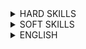 <details> <summary>HARD SKILLS</summary><blockquote>

<details><summary>Base IT knowledge</summary><blockquote>
  
<details><summary>Computer science</summary><blockquote>

**_Expected for selected level:_**

<details><summary>Basic data structures</summary><blockquote>

---
Success criteria:
+ Primitive data types
+ Array
+ Linked List
+ Stack
+ Map/Dictionary
+ Queue
+ Deque
---
Materials:
+ [Array Data Structure](http://en.wikipedia.org/wiki/Array_data_structure)
+ [Implementations](https://docs.oracle.com/javase/tutorial/collections/implementations/index.html)
+ [Queue](http://en.wikipedia.org/wiki/Queue_(abstract_data_type))
+ [Stack](http://en.wikipedia.org/wiki/Stack_(abstract_data_type))
---
</blockquote></details>

<details><summary>Recursion</summary><blockquote>

---
Success criteria:
+ Recursion vs Iteration
+ Head vs Tail recursion
---
Materials:
+ [Recursion](http://en.wikipedia.org/wiki/Recursion_(computer_science))
+ [Recursive Programming](https://www.cs.cmu.edu/~adamchik/15-121/lectures/Recursions/recursions.html)
+ [Replace Recursion with Iteration](https://www.refactoring.com/catalog/replaceRecursionWithIteration.html)
---
</blockquote></details>

<details><summary>Advanced data structures</summary><blockquote>

---
Success criteria:
+ Heap
+ Trees
+ Self-balanced trees (red-black, B-tree)
+ Graph definition
+ Graph types
+ Common graph problems
+ Concurrency data structures
---
Materials:
+ [Algorithms, Part II](https://www.coursera.org/learn/algorithms-part2)
+ [Collections cheat-sheet](http://zeroturnaround.com/wp-content/uploads/2016/04/Java-Collections-cheat-sheet.png)
+ [Implementations](https://docs.oracle.com/javase/tutorial/collections/implementations/index.html)
---
</blockquote></details>

<details><summary>Basic algorithms</summary><blockquote>

---
Success criteria:
+ Big-O notation
+ Divide-and-conquer algorithms
+ Randomized algorithms
+ Quick sort
+ Merge sort
+ Greedy algorithms
+ Lists manipulations
+ Binary search
---
Materials:
+ [Algorithms, Part I](https://www.coursera.org/learn/algorithms-part1)
+ [Algorithms: Design and Analysis, Part 1](https://www.coursera.org/course/algo)
+ [Thomas H Cormen: Introduction to Algorithms](https://www.amazon.com/Introduction-Algorithms-3rd-MIT-Press/dp/0262033844)
---
</blockquote></details>

<details><summary>Basic data structures internals</summary><blockquote>

---
Success criteria:
+ Basic data structures implementation details (for particular technology stack). Ex: ArrayList, LinkedList, HashMap
---
Materials:
+ [Hash Table](http://en.wikipedia.org/wiki/Hash_table)
+ [Implementations](https://docs.oracle.com/javase/tutorial/collections/implementations/index.html)
---
</blockquote></details>

**_Optional for selected level:_**

<details><summary>Advanced algorithms</summary><blockquote>

---
Success criteria:
+ Sequence alignment
+ Binary search tree
+ Tree traversal
+ Minimum spanning tree
+ Clustering
+ Depths first search
+ Breadth first search
+ Dijkstra shortest path
+ Dynamic programming
+ Knapsack problem
+ Travelling Salesman Problem
---
Materials:
+ [Algorithms (4th Edition) 4th Edition](Algorithms (4th Edition) 4th Edition by Robert Sedgewick (Author), Kevin Wayne (Author))
+ [Algorithms: Design and Analysis, Part 1](https://www.coursera.org/course/algo)
+ [Algorithms: Design and Analysis, Part 2](https://www.coursera.org/course/algo2)
+ [Basic Sorting algorithms](http://en.wikipedia.org/wiki/Sorting_algorithm)
+ [Red black tree](http://en.wikipedia.org/wiki/Red%E2%80%93black_tree)
+ [Trees](http://en.wikipedia.org/wiki/Tree_(data_structure))
+ [Understanding algorithm complexity](http://en.wikipedia.org/wiki/Analysis_of_algorithms)
---
</blockquote></details>

<details><summary>Cryptography</summary><blockquote>

---
Success criteria:
+ Symmetric cryptography
+ Asymmetric cryptography
+ Hashing
---
Materials:
+ [Cryptography](https://en.wikipedia.org/wiki/Cryptography)
+ [Hash function](http://en.wikipedia.org/wiki/Hash_function)
---
</blockquote></details>

<details><summary>Machine Learning</summary><blockquote>

---
Success criteria:
+ Supervised vs Non-supervised learning
+ Linear Regression
+ Logistic Regression
+ Neural Networks
---
Materials:
+ [Machine Learning](https://www.coursera.org/learn/machine-learning)
---
</blockquote></details>

<details><summary>P-Complete problems</summary><blockquote>

---
Success criteria:
+ Definition
+ P vs NP
+ Approaches for NP-Complete problems
---
Materials:
+ [Algorithms: Design and Analysis, Part 2](https://www.coursera.org/course/algo2)
---
</blockquote></details>

<details><summary>Optimization approaches</summary><blockquote>

---
Success criteria:
+ Genetic algorithm
+ Simulated annealing
+ Monte Carlo method
+ Gradient descent
+ Linear optimization (Simplex algorithm, Ellipsoid method)
---
Materials:
+ [Ellipsoid method](https://en.wikipedia.org/wiki/Ellipsoid_method)
+ [Genetic algorithm](https://en.wikipedia.org/wiki/Genetic_algorithm)
+ [Gradient descent](https://en.wikipedia.org/wiki/Gradient_descent)
+ [Monte Carlo method](https://en.wikipedia.org/wiki/Monte_Carlo_method)
+ [Simplex algorithm](https://en.wikipedia.org/wiki/Simplex_algorithm)
+ [Simulated annealing](https://en.wikipedia.org/wiki/Simulated_annealing)
---
</blockquote></details>

</blockquote></details>

</blockquote></details>

<details><summary>Architecture knowledge</summary><blockquote>

**_Expected for selected level:_**

<details><summary>Layered architecture</summary><blockquote>

---
Success criteria:
+ Different layers has to be named (presentation layer -> business layer -> persistence layer -> database) - Purpose of layer isolation (concept of Separation of Concern, layers are replaceable) - One way communication, concept of open and closed layers (open can be leaped over) - Elements of the various layers (presentation layer: jsf page, managed bean, business layer: business objects, persistence layer: persistence mgr -> mybatis, database: various SQL solutions, NoSQL)
---
Materials:
+ [Layered Application Guidelines](https://msdn.microsoft.com/en-us/library/ee658109.aspx)
+ [Layered Architecture : Pattern Description, Key Concepts](https://www.safaribooksonline.com/library/view/software-architecture-patterns/9781491971437/ch01.html)
---
</blockquote></details>

<details><summary>UML Basics for Developers - Novice</summary><blockquote>

---
Success criteria:
+ Understanding purpose and importance of UML
+ Ability to read any type of UML diagrams
---
Materials:
+ [UML Essentials for Java](http://www.amazon.com/UML-Java%C2%BF-Programmers-Robert-Martin/dp/0131428489)
---
</blockquote></details>

<details><summary>Architectural patterns</summary><blockquote>

---
Success criteria:
+ Understanding the basics: - Why does a clear, properly defined architecture is important? (seeing the big picture before starting the development, avoiding the big ball of mud…) - How does architecture patterns help? (help define basic characteristics/behavior of an app.) - List the various patterns (monolithic, Microservices, SOA, client-server, layered, space based, microkernel, pipe and filter...) - Understanding the differences between the pattern, when to use them (scalability, performance, ease of deployment, testability, other quality attributes)
---
Materials:
+ [CQRS](http://martinfowler.com/bliki/CQRS.html)
+ [Event-driven architecture](https://en.wikipedia.org/wiki/Event-driven_architecture)
+ [Event sourcing](http://martinfowler.com/eaaDev/EventSourcing.html)
+ [Event sourcing, event-driven architectures and CQRS](https://www.youtube.com/watch?v=aWUZLejW-2I)
+ [Software Architecture Fundamentals Understanding the Basics by O'Reilly](http://shop.oreilly.com/product/110000195.do)
+ [Software Architecture Patterns](http://www.oreilly.com/programming/free/software-architecture-patterns.csp)
---
</blockquote></details>

<details><summary>Domain-driven design</summary><blockquote>

---
Success criteria:
+ - Importance of a domain expert, the ubiquitous language - Bounded context - Entity vs. Value Object, Associations, Aggregates - Typical patterns in DDD (Repository Façade, Adapter) - Anti corruption layer - Domain events
---
Materials:
+ [DDD Community](http://dddcommunity.org/)
+ [Domain-Driven Design: Tackling Complexity in the Heart of Software](https://www.amazon.com/gp/product/0321125215/)
+ [Domain-Driven Design Quickly](http://www.infoq.com/minibooks/domain-driven-design-quickly)
+ [Pluralsight](http://www.pluralsight.com/courses/domain-driven-design-fundamentals)
---
</blockquote></details>

<details><summary>Integration Patterns - Intermediate</summary><blockquote>

---
Success criteria:
+ Theoretical knowledge of most integration patterns
+ Understanding of systems integration concepts
---
Materials:
+ [Compact list of the patterns](http://camel.apache.org/enterprise-integration-patterns.html)
+ [Introduction to integration patterns](http://www.amazon.com/Enterprise-Integration-Patterns-Designing-Deploying/dp/0321200683)
+ [Introduction to Integration With Apache Camel](https://www.pluralsight.com/courses/apache-camel-intro-integration)
---
</blockquote></details>

<details><summary>SOA + Microservices</summary><blockquote>

---
Success criteria:
+ Understanding the concepts of both SOA and MS (service components, distributed architecture) and bringing differences in compare SOA and MS (i.e. SOA is complex, expensive, difficult to understand and implement)
+ Describing implementation topologies (API REST-based, Application REST-based topology, Centralized messaging topology)
+ Name advantages of Microservices architecture versus SOA and vice versa
---
Materials:
+ [Event-Driven Microservices](http://shop.oreilly.com/product/0636920047551.do)
+ [Microservice architecture patterns and best practices](http://microservices.io/)
+ [Microsoft application architecture guide. Chapter 9: Service Layer Guidelines](https://docs.microsoft.com/en-us/previous-versions/msp-n-p/ee658090(v%3dpandp.10))
+ [Service layer](http://www.microsoft.com/en-us/download/details.aspx?id=16236)
---
</blockquote></details>

<details><summary>Typical architecture bugs/antipatterns</summary><blockquote>

---
Success criteria:
+ Architecture by implication: we go Agile, we don't need architecture Design by committee: too many person involved, but no unifying plan or vision -> one knowledgeable, accountable architect needed Analysis paralysis: too many details hide the core principles Vendor lock-in: dependency on one, big vendor Reinvent the wheel: missing communication between projects Big upfront design: designing the entire architecture at the beginning of the project when you know least about the system Armchair architecture: non-coding architects, who are not fully involved in the full lifecycle of the project
---
Materials:
+ [Useful reading](https://sourcemaking.com/antipatterns/software-architecture-antipatterns)
---
</blockquote></details>

<details><summary>UML Basics for Developers - Intermediate</summary><blockquote>

---
Success criteria:
+ Ability to draw any type of UML diagrams
+ Contribution to architecture documentation
---
Materials:
+ [UML Concepts](Michael R. Blaha, James R Rumbaugh. Object-Oriented Modeling and Design with UML)
+ [UML Distilled](http://www.amazon.com/UML-Distilled-Standard-Modeling-Language-ebook/dp/B000OZ0N8A/ref=mt_kindle?_encoding=UTF8&me=)
---
</blockquote></details>

<details><summary>Integration Patterns - Advanced</summary><blockquote>

---
Success criteria:
+ Practical usage of several integration patterns
---
Materials:
+ [Integration patterns](http://www.enterpriseintegrationpatterns.com/)
---
</blockquote></details>

<details><summary>Message-oriented architecture</summary><blockquote>

---
Success criteria:
+ Describe some patterns: CQRS, Event-sourcing
+ Comparison between Message-oriented architecture and Event-driven Architecture
+ Drawbacks of Message-oriented architecture (transactions support, maintenance and governance of component contracts)
+ PROS and CONS of the various development process stages comparing to other patterns (i.e. development VS deployment, testability VS scalability)
---
Materials:
+ [Enterprise integration patterns - designing, building, and deploying messaging solutions](http://www.amazon.com/Enterprise-Integration-Patterns-Designing-Deploying/dp/0321200683/)
---
</blockquote></details>

</blockquote></details>  

<details><summary>Development</summary><blockquote>

<details><summary>Java Development</summary><blockquote>

<details><summary>Java Software Design</summary><blockquote>

Expected for selected level:
<details><summary>GOF Patterns - Novice</summary><blockquote>
This is a dropdown with text!
</blockquote></details>

<details><summary>Aspect-oriented programming</summary><blockquote>
This is a dropdown with text!
</blockquote></details>

<details><summary>GOF Patterns - Intermediate</summary><blockquote>
This is a dropdown with text!
</blockquote></details>

<details><summary>OOP design principles</summary><blockquote>
This is a dropdown with text!
</blockquote></details>

<details><summary>Functional programming</summary><blockquote>
This is a dropdown with text!
</blockquote></details>

Optional for selected level:
<details><summary>Reactive design/programming</summary><blockquote>
This is a dropdown with text!
</blockquote></details>

</blockquote></details>

<details><summary>Java SE Development</summary><blockquote>
  
<details><summary>Core Java Development</summary><blockquote>

**_Expected for selected level:_**

<details><summary>Java and XML - Novice</summary><blockquote>
  
---  
Success criteria:
+ Understand the concept of marshalling / unmarshalling
+ Understand XML parsing concepts
---
Materials:
Java & XML
+ https://www.ntu.edu.sg/home/ehchua/programming/java/J6d_xml.html
+ https://docs.oracle.com/javase/tutorial/jaxb/TOC.html
+ http://www.oracle.com/technetwork/articles/javase/index-140168.html
+ https://www.javatpoint.com/jaxb-unmarshalling-example
+ https://examples.javacodegeeks.com/core-java/xml/bind/jaxb-unmarshal-example/
---
</blockquote></details>

<details><summary>Java Collections overview</summary><blockquote>

---
Success criteria:
+ Know all basic interfaces (List, Set, Map) and understand their differences
+ Know implementations of these interfaces from JDK and their behavior
---
Materials:
+ [Collections.compare:JDK, Eclipse, Guava, Apache](https://youtu.be/QwZF8xQHlxE?t=2504)
+ [Collections Framework Overview](https://docs.oracle.com/javase/8/docs/technotes/guides/collections/overview.html)
+ [Java Collections Framework](http://www.tutorialspoint.com/java/java_collections.htm)
+ [Java Collections Framework summary table](http://www.codejava.net/java-core/collections/java-collections-framework-summary-table)
+ [Java collections overview](http://tutorials.jenkov.com/java-collections/overview.html)
+ [Java collections overview](https://en.wikiversity.org/wiki/Java_Collections_Overview)
---
</blockquote></details>

<details><summary>Java IO</summary><blockquote>

---
Success criteria:
+ Know Java serialization approaches
+ Reader/Writer vs Stream
---
Materials:
+ [Introduction to Java Serialization](https://www.baeldung.com/java-serialization)
+ [java.io Quick Reference](http://www.cs101.org/ipij/io-reference.html)
---
</blockquote></details>

<details><summary>Java Language Fundamentals</summary><blockquote>

---
Success criteria:
+ Understand OOP concepts
+ Know language syntax and constructions
+ Understand visibility modifiers, exception handling
+ Be aware of java.lang.*classes
---
Materials:
+ [Java - Basic Syntax](http://www.tutorialspoint.com/java/java_basic_syntax.htm)
+ [Java Language Specification > Chapter 18. Syntax](https://docs.oracle.com/javase/specs/jls/se7/html/jls-18.html)
+ [Java Language Specification > Chapter 19. Syntax](https://docs.oracle.com/javase/specs/jls/se8/html/jls-19.html)
+ [Java Programming Cheatsheet](http://introcs.cs.princeton.edu/java/11cheatsheet/)
+ [Some Java Syntax for Applications](http://www.willamette.edu/~gorr/classes/cs231/lectures/chp2.htm)
---
</blockquote></details>

<details><summary>Java Management Extensions (JMX) - Novice</summary><blockquote>

---
Success criteria:
+ Terms
+ Manageable Resource
+ Mbean
+ MBean Server
+ Accessing Mbeans
---
Materials:
+ [Essentials of the JMX API](http://docs.oracle.com/javase/1.5.0/docs/guide/jmx/tutorial/essential.html)
+ [Getting Started with Java Management Extensions (JMX)](http://www.oracle.com/technetwork/articles/javase/jmx-138825.html)
---
</blockquote></details>

<details><summary>Java Security, overview</summary><blockquote>

---
Success criteria:
+ Java Security Overview (hashing, signing, cryptography)
---
Materials:
+ [Java Security API](http://journals.ecs.soton.ac.uk/java/tutorial/security1.1/overview/index.html)
+ [Overview of Java Security Models](https://docs.oracle.com/cd/E12839_01/core.1111/e10043/introjps.htm)
---
</blockquote></details>

<details><summary>Multithreading: classic model and concurrency - Novice</summary><blockquote>

---
Success criteria:
+ Synchronized keyword (static vs non-static method, synchronized block)
+ volatile keyword, gotchas with 64-bit values
+ wait/notify/notifyAll, sleep, yeild
+ Starting new thread (start vs run), Runnable interface
+ Daemon Threads + JVM shutdown
+ Shutdown Hooks
+ Thread Groups
---
Materials:
+ [The Java Tutorials: Concurrency](https://docs.oracle.com/javase/tutorial/essential/concurrency/)
---
</blockquote></details>

<details><summary>The Java Database Connectivity API (JDBC), basics</summary><blockquote>

---
Success criteria:
+ Establishing a Connection
+ Using Callable Statements
+ Using Prepared Statements
+ Protecting from SQL injections
---
Materials:
+ [Java JDBC Tutorial - Part 0: Overview](https://www.youtube.com/watch?v=8-iQDUl10vM)
+ [Processing SQL Statements with JDBC](https://docs.oracle.com/javase/tutorial/jdbc/basics/processingsqlstatements.html)
---
</blockquote></details>

<details><summary>Java and XML - Intermediate</summary><blockquote>

---
Success criteria:
+ Be able to compare DOM / SAX / StAX / JAXB and select the most appropriate for the problem
+ Be able to customize XML processing operations
+ Know what is XPath and when to use it
+ Be aware of XSLT and its use cases
+ XSDs and DTDs
---
Materials:
+ [Document Object Model (DOM)](https://www.youtube.com/watch?v=ABIEmAyKtls)
+ [Extensible Stylesheet Language Transformations (XSLT/XPath), Xpath](https://www.youtube.com/watch?v=GCHfgJFzvKk)
+ [Generate XML Schema from Java class using 'schemagen' tool](http://theopentutorials.com/post/uncategorized/generate-xml-schema-from-java-class-using-schemagen-tool/)
+ [Java API for XML Processing (JAXP)](http://homepages.inf.ed.ac.uk/stg/teaching/ec/slides/jaxp.pdf)
+ [Java API for XML Processing (JAXP), in practice](http://www.ibm.com/developerworks/ru/library/x-stax1/)
+ [JAXB tutorial part 1: XML Binding explained : javavids](https://www.youtube.com/watch?v=4J_ytgQ96Kg)
+ [Simple API for XML (SAX)](https://xerces.apache.org/xerces2-j/faq-sax.html#faq-1)
+ [Simple API for XML (SAX)](http://www.saxproject.org/quickstart.html)
+ [Streaming API for XML (StAX)](https://docs.oracle.com/javase/tutorial/jaxp/stax/why.html)
---
</blockquote></details>

<details><summary>Java Collections day-to-day usage</summary><blockquote>

---
Success criteria:
+ Understand implementation details of concrete classes
---
Materials:
+ [Java Collections](http://www.benchresources.net/interview-question-on-java-collection-framework-overview/)
+ [Java collections overview](http://java-performance.info/java-collections-overview/)
---
</blockquote></details>

<details><summary>Java Management Extensions (JMX) - Intermediate</summary><blockquote>

---
Success criteria:
+ JMX Agent
+ Instrumentation
+ JMX API
---
Materials:
+ [Using JMX Agents](https://docs.oracle.com/javase/8/docs/technotes/guides/jmx/overview/agent.html)
---
</blockquote></details>

<details><summary>Java Naming & Directory Interface (JNDI)</summary><blockquote>

---
Success criteria:
+ JNDI Overview
+ JNDI Context
+ JNDI Environment
+ Binding Objects
+ Type Inference
---
Materials:
+ [Java Naming and Directory Interface (JNDI)](http://docs.oracle.com/javase/8/docs/technotes/guides/jndi/)
+ [Naming and Directory Concepts](https://docs.oracle.com/javase/tutorial/jndi/concepts/index.html)
---
</blockquote></details>

<details><summary>Java NIO - Intermediate</summary><blockquote>

---
Success criteria:
+ NIO files
---
Materials:
+ [Java NIO files tutorial (Oracle site)](https://docs.oracle.com/javase/tutorial/essential/io/fileio.html)
---
</blockquote></details>

<details><summary>Multithreading: classic model and concurrency - Intermediate</summary><blockquote>

---
Success criteria:
+ Standard Executors (Single-Thread, Fixed, Pooled)
+ Scheduled executor
+ Callable/Future interface
+ ReentrantLock, ReentrantReadWriteLock
+ Atomic* (Integer, Boolean, etc)
+ Concurrent collections: CopyOnWriteArrayList/Set, ConcurrentSkipListMap/Set, ConcurrentHashMap
+ Thread States
+ BlockingQueues/Dequeues (Linked*, Array*, Priority*,etc...)
---
Materials:
+ [Java Concurrency Essentials Tutorial](https://www.javacodegeeks.com/2015/09/java-concurrency-essentials.html)
+ [Java Concurrent Animated](https://sourceforge.net/projects/javaconcurrenta)
---
</blockquote></details>

<details><summary>The Java Database Connectivity API (JDBC), in practice</summary><blockquote>

---
Success criteria:
+ Using Transactions
+ Obtaining metadata
+ Batch Processing
---
Materials:
+ [An Introduction to Java Database (JDBC) Programming](http://www.ntu.edu.sg/home/ehchua/programming/java/JDBC_Basic.html)
+ [JDBC Performance Tuning](http://www.simplecodestuffs.com/jdbc-performance-tuning/)
+ [JDBC - Transactions](http://www.tutorialspoint.com/jdbc/jdbc-transactions.htm)
+ [Using SQLXML Objects](https://docs.oracle.com/javase/tutorial/jdbc/basics/sqlxml.html)
---
</blockquote></details>

<details><summary>Java and XML - Advanced</summary><blockquote>

---
Success criteria:
+ Schema generation (schemagen)
+ Mapping cyclic references to XML
+ Dealing with large documents, performance and thread-safety
+ When to Use StAX
+ Streaming versus DOM
+ Pull Parsing versus Push Parsing
+ StAX Use Cases
+ Comparing StAX to Other JAXP APIs
+ StAX API
+ Cursor API
+ Iterator API
+ Iterator Event Types
+ Event Mapping
---
Materials:
+ [Trail: Java API for XML Processing (JAXP)](https://docs.oracle.com/javase/tutorial/jaxp/)
---
</blockquote></details>

<details><summary>Java Management Extensions (JMX) - Advanced</summary><blockquote>

---
Success criteria:
+ JMX Connectors
+ Lookup Services
+ Configuration
+ JMX Security
---
Materials:
+ [MX: Much More Than Just Application Monitoring](https://www.youtube.com/watch?v=aKGYa6Y9r60)
---
</blockquote></details>

<details><summary>Java Memory Model</summary><blockquote>

---
Success criteria:
+ Synchronizes-With rule
+ Happens-Before rule
+ synchronized keyword semantics
+ volatile keyword semantics
+ final fields visibility
---
Materials:
+ [JLS Chapter 17](https://docs.oracle.com/javase/specs/jls/se7/html/jls-17.html)  
---
</blockquote></details>

<details><summary>Java NIO - Advanced</summary><blockquote>

---
Success criteria:
+ Java NIO vs. IO
+ NIO network programming
---
Materials:
+ [Java NIO vs. IO](http://tutorials.jenkov.com/java-nio/index.html)
---
</blockquote></details>

<details><summary>Multithreading: classic model and concurrency - Advanced</summary><blockquote>

---
Success criteria:
+ Semaphore, Phaser, CountdownLatch, CyclicBarrier
+ Fork/Join pool
+ Self-Monitoring, Deadlock detection, long wait detection (over JMX)
---
Materials:
+ [Java Concurrency Utilities](http://tutorials.jenkov.com/java-util-concurrent/index.html)
---
</blockquote></details>

<details><summary>The Java Database Connectivity API (JDBC), advanced</summary><blockquote>

---
Success criteria:
+ Using Advanced Data Types (large objects, arrays, etc.)
+ Streaming Large Portions of Data
+ Transaction Isolation Levels
+ Safepoints
---
</blockquote></details>

**_Optional for selected level:_**

<details><summary>Authentication and Access Control</summary><blockquote>

---
Success criteria:
+ Java Authentication and Authorization Service (JAAS)
+ Signature Timestamp Support
---
Materials:
+ [JAAS Tutorials](http://www.cs.lafayette.edu/docs/java/guide/security/jaas/tutorials/index.html)
---
</blockquote></details>

<details><summary>Cryptography in Java</summary><blockquote>

---
Success criteria:
+ Java Cryptography Architecture(JCA)
+ Java Cryptographic Extension (JCE)
---
Materials:
+ [Java Cryptography Architecture](https://docs.oracle.com/javase/10/security/java-cryptography-architecture-jca-reference-guide.htm)
---
</blockquote></details>

<details><summary>Java Security, advanced</summary><blockquote>

---
Success criteria:
+ Security Architecture
+ Standard Algorithm
+ Oracle Providers
+ Policy Permissions
+ Default Policy Implementation and Policy File Syntax
+ API for Privileged Blocks
+ Security Managers
+ Security for Rich Internet Applications (RIAs)
+ Troubleshooting Security
+ The XML Digital Signature
---
</blockquote></details>

<details><summary>Lock-free programming</summary><blockquote>

---
Success criteria:
+ Difference from the approach with locks
+ Atomic operations, CAS, spinlocks, ABA problem
+ Lock-structures (queue, stack, map)
---
</blockquote></details>

<details><summary>Public Key Infrastructure (PKI)</summary><blockquote>

---
Success criteria:
+ X.509 Certificate and Certificate Revocations Lists (CRLs)
+ Java CertPath API
+ On-Line Certificate Status Protocol (OCSP)
+ Java PKCS#11 Reference Guide
---
Materials:
+ [Public Key Infrastructure (PKI)](https://www.youtube.com/watch?v=GQVSpHDfW4s)
---
</blockquote></details>

<details><summary>Secure Communications</summary><blockquote>

---
Success criteria:
+ Java Secure Socket Extension(JSSE)
+ Java GSS-API(JGSS)
+ Java SASL API
---
Materials:
+ [Support Readiness Document for Java Secure Socket Extension 1.0.1](http://ls7-www.cs.uni-dortmund.de/doc2/ersticd/dokumentation/supportreadiness/JSSE_SRD.pdf)
---
</blockquote></details>

</blockquote></details>

<details><summary>JVM, JDK and Tools</summary><blockquote>

**_Expected for selected level:_**

<details><summary>Classloading - Intermediate</summary><blockquote>

---
Success criteria:
+ Bootstrap, System and Extension classloaders
+ Current and Context Classloaders
+ How a class is loaded within JVM
---
Materials:
+ [Loading, Linking, and Initializing](https://docs.oracle.com/javase/specs/jvms/se7/html/jvms-5.html)
---
</blockquote></details>

<details><summary>Garbage Collection in Java</summary><blockquote>

---
Success criteria:
+ Available Collectors
+ Parallel Collector
+ Concurrent Collector
+ Sizing the Generations
---
Materials:
+ [Java Garbage Collection Basics](http://www.oracle.com/webfolder/technetwork/tutorials/obe/java/gc01/index.html)
+ [Java Garbage Collection Handbook](https://plumbr.io/java-garbage-collection-handbook)
+ [Java SE 8 HotSpot Virtual Machine Garbage Collection Tuning](https://docs.oracle.com/javase/10/gctuning/toc.htm)
---
</blockquote></details>

<details><summary>HotSpot Ergonomics</summary><blockquote>

---
Success criteria:
+ Garbage collector
+ Heap size
+ Runtime compiler
---
</blockquote></details>

<details><summary>HotSpot Performance and Tuning</summary><blockquote>

---
Success criteria:
+ Memory and Garbage Collection
+ Startup and Runtime Performance Optimization
+ Heap Monitoring
+ Thread Monitoring
+ Analysis Tools
---
Materials:
+ [Introduction to HotSpot JVM Performance and Tuning](https://www.ibm.com/support/knowledgecenter/SS3JSW_6.0.0/performance/performance/integrator/SIPM_HotSpotJVMIntro.html?view=embed)
+ [JVM runtime analysis](https://docs.bmc.com/docs/display/public/ars81/JVM+runtime+analysis)
+ [Tuning Java Virtual Machines (JVMs)](https://docs.oracle.com/cd/E24329_01/web.1211/e24390/jvm_tuning.htm#PERFM150)
---
</blockquote></details>

<details><summary>HotSpot VM overview</summary><blockquote>

---
Success criteria:
+ Engine Architecture
+ Command Line Options
---
Materials:
+ [The JVM Architecture Explained](https://dzone.com/articles/jvm-architecture-explained)
---
</blockquote></details>

<details><summary>Java Troubleshooting, Profiling, Monitoring and Management Tools</summary><blockquote>

---
Success criteria:
+ jconsole, Java Visual VM
+ Java Mission Control, Java Flight Recorder
---
Materials:
+ [Java Troubleshooting, Profiling, Monitoring and Management Tools](https://docs.oracle.com/javase/8/docs/technotes/tools/unix/s8-management-tools.html#sthref275)
---
</blockquote></details>

<details><summary>Classloading - Advanced</summary><blockquote>

---
Success criteria:
+ Implementing your own classloader
+ Classloading within application servers
+ Classloading and OSGi
---
Materials:
+ [Add link]()
---
</blockquote></details>

**_Optional for selected level:_**

<details><summary>Create and Build Applications</summary><blockquote>

---
Success criteria:
+ extcheck, jdeps, java, javah, jdb
---
Materials:
+ [Create and Build Applications](https://docs.oracle.com/javase/8/docs/technotes/tools/unix/s1-create-build-tools.html#sthref31)
---
</blockquote></details>

<details><summary>Internationalization Tools</summary><blockquote>

---
Success criteria:
+ native2ascii
---
Materials:
+ [Internationalization Tools](https://docs.oracle.com/javase/8/docs/technotes/tools/unix/s3-internationalizat-tools.html#sthref162)
---
</blockquote></details>

<details><summary>Java DB</summary><blockquote>

---
Success criteria:
+ Java DB overview
---
Materials:
+ [Add link]()
---
</blockquote></details>

<details><summary>Java Deployment Tools</summary><blockquote>

---
Success criteria:
+ javapackager, pack200, unpack200
---
Materials:
+ [Java Deployment Tools](https://docs.oracle.com/javase/8/docs/technotes/tools/unix/s6-deployment-tools.html#sthref214)
---
</blockquote></details>

<details><summary>Java IDL and RMI-IIOP Tools</summary><blockquote>

---
Success criteria:
+ tnameserv, idlj, orbd, servertool
---
Materials:
+ [Java IDL and RMI-IIOP Tools](https://docs.oracle.com/javase/8/docs/technotes/tools/unix/s5-idl-rmi-iiop.html#sthref183)
---
</blockquote></details>

<details><summary>Java Virtual Machine Tool Interface (JVM TI)</summary><blockquote>

---
Success criteria:
+ Java Virtual Machine Tool Interface (JVM TI) overview
---
Materials:
+ [Add link]()
---
</blockquote></details>

<details><summary>Java Web Services Tools</summary><blockquote>

---
Success criteria:
+ scheamgen, wsgen, wsimport, xjc
---
Materials:
+ [Java Web Services Tools](https://docs.oracle.com/javase/8/docs/technotes/tools/unix/s10-web-services-tools.html#sthref310)
---
</blockquote></details>

<details><summary>Java Web Start Tools</summary><blockquote>

---
Success criteria:
+ javaws
---
Materials:
+ [Java Web Start Tools](https://docs.oracle.com/javase/8/docs/technotes/tools/unix/s7-web-start-tools.html#sthref269)
---
</blockquote></details>

<details><summary>Monitoring Tools</summary><blockquote>

---
Success criteria:
+ jcmd, jps, jstat , jstatd
---
Materials:
+ [Monitoring Tools](https://docs.oracle.com/javase/8/docs/technotes/tools/unix/s9-monitoring-tools.html#sthref282)
---
</blockquote></details>

<details><summary>Remote Method Invocation (RMI) Tools</summary><blockquote>

---
Success criteria:
+ rmic, rmiregistry, rmid, serialver
---
Materials:
+ [Remote Method Invocation (RMI) Tools](https://docs.oracle.com/javase/8/docs/technotes/tools/unix/s4-rmi-tools.html#sthref166)
---
</blockquote></details>

<details><summary>Scripting Tools</summary><blockquote>

---
Success criteria:
+ jjs
+ jrunscript
---
Materials:
+ [Scripting Tools](https://docs.oracle.com/javase/8/docs/technotes/tools/unix/s12-scripting-tools.html#sthref347)
---
</blockquote></details>

<details><summary>Security Tools</summary><blockquote>

---
Success criteria:
+ keytool, jarsigner, policytool, kinit, klist, ktab
---
Materials:
+ [Security Tools](https://docs.oracle.com/javase/8/docs/technotes/tools/unix/s2-security-tools.html#sthref123)
---
</blockquote></details>

<details><summary>The Java Virtual Machine Specification, advanced</summary><blockquote>

---
Success criteria:
+ The class File Format
+ The ClassFile Structure
+ The Internal Form of Names
+ Descriptors
+ The Constant Pool
+ Fields
+ Methods
+ Attributes
+ Format Checking
+ Constraints on Java Virtual Machine code
+ Loading, Linking, and Initializing
+ The Java Virtual Machine Instruction Set
+ HotSpot Engine Architecture
+ HotSpot Thread Implementation (Solaris)
---
Materials:
+ [Add link]()
---
</blockquote></details>

<details><summary>The Java Virtual Machine Specification, basics</summary><blockquote>

---
Success criteria:
+ The Structure of the Java Virtual Machine
+ Classloader subsystem
+ Runtime data areas
+ Execution engine
---
Materials:
+ [The Java Virtual Machine](https://www.artima.com/insidejvm/ed2/jvmP.html)
---
</blockquote></details>

<details><summary>The Java Virtual Machine Specification, in practice</summary><blockquote>

---
Success criteria:
+ Compiling for the Java Virtual Machine
+ ByteCode Format
+ Constants, Local Variables, and Control Constructs representation
+ Arithmetic representation
+ Accessing the Run-Time Constant Pool
+ Receiving Arguments representation
+ Invoking Methods representation
+ Class Instances representation
+ Arrays representation
+ Compiling Switches
+ Operations on the Operand Stack
+ Throwing and Handling Exceptions
+ Compiling finally
+ Synchronization representation
+ Annotations
---
Materials:
+ [Internal architecture of the Java Virtual Machine (JVM) Java SE 7](http://blog.jamesdbloom.com/JVMInternals.html#per_thread)
---
</blockquote></details>

<details><summary>Troubleshooting tools</summary><blockquote>

---
Success criteria:
+ jinfo, jhat, jmap, jsadebugd, jstack
---
Materials:
+ [Troubleshooting tools](https://docs.oracle.com/javase/8/docs/technotes/tools/unix/s9-monitoring-tools.html#sthref282)
---
</blockquote></details>

</blockquote></details>

</blockquote></details>

<details><summary>Java EE Development</summary><blockquote>
This is a dropdown with text!
</blockquote></details>

<details><summary>Java 8</summary><blockquote>

**_Expected for selected level:_**

<details><summary>Concurrency</summary><blockquote>

---
Success criteria:
+ CompletableFuture
+ StampedLock
+ LongAdder, DoubleAdder
+ Parallel sorting
---
Materials:
+ [CompletableFuture in Java 8](https://youtu.be/-MBPQ7NIL_Y)
+ [Guide to CompletableFuture](http://www.baeldung.com/java-completablefuture)
+ [Java 8 concurrency](http://winterbe.com/posts/2015/04/07/java8-concurrency-tutorial-thread-executor-examples/)
+ [Java Parallel Sorting Blog](https://www.javacodegeeks.com/2013/04/arrays-sort-versus-arrays-parallelsort.html)
+ [New Concurrency Utilities in Java 8](https://youtu.be/Q_0_1mKTlnY)
---
</blockquote></details>

<details><summary>Interface’s Default and Static Methods</summary><blockquote>

---
Success criteria:
+ New default methods in JDK
+ Static methods in interfaces
---
Materials:
+ [Default Methods](http://docs.oracle.com/javase/tutorial/java/IandI/defaultmethods.html)
+ [Everything about Java 8](http://www.techempower.com/blog/2013/03/26/everything-about-java-8/)
+ [Interface Default and Static Method Reference](https://softwarecave.org/2017/02/13/default-and-static-methods-in-interfaces-in-java-8/)
---
</blockquote></details>

<details><summary>Lambdas and Functional Interfaces</summary><blockquote>

---
Success criteria:
+ Lambda expressions syntax
+ Method references
+ Purpose of @FunctionalInterface
+ API support for functional style (java.util.function)
---
Materials:
+ [Java 8 in action](https://www.manning.com/books/java-8-in-action)
+ [Your questions answered: all about Lambdas and friends](http://www.lambdafaq.org/)
---
</blockquote></details>

<details><summary>Significant Java 8 API changes</summary><blockquote>

---
Success criteria:
+ Optional class
+ New Date/Time API
---
Materials:
+ [DZone's Guide to Modern Java](https://dzone.com/guides/modern-java)
+ [Guide to Java 8 Optional](https://www.baeldung.com/java-optional)
+ [Java 8 Time and Date API Reference (1)](http://mattgreencroft.blogspot.com/2014/12/java-8-time-choosing-right-object.html)
+ [Java 8 Time and Date API Reference (2)](https://blog.tompawlak.org/java-8-conversion-new-date-time-api)
+ [Java 8 Time and Date API Reference (3)](https://www.nagarro.com/en/perspectives/post/28/java-8-new-date-and-time-api)
---
</blockquote></details>

<details><summary>Streams</summary><blockquote>

---
Success criteria:
+ Intermediate and terminal operations
+ Classes from java.util.stream (Stream, StreamSupport, Spliterator), streams of primitives
+ Sequential and parallel streams
+ Standard streams (map, filter, sum, etc)
---
Materials:
+ [Part 2: Processing Data with Java SE 8 Streams](http://www.oracle.com/technetwork/articles/java/architect-streams-pt2-2227132.html)
+ [Processing Data with Java SE 8 Streams, Part 1](http://www.oracle.com/technetwork/articles/java/ma14-java-se-8-streams-2177646.html)
---
</blockquote></details>

</blockquote></details>

<details><summary>Application Layer Frameworks</summary><blockquote>

<details><summary>Spring Framework</summary><blockquote>

<details><summary>Spring Core</summary><blockquote>

**_Expected for selected level:_**

<details><summary>Beans, IoC Container</summary><blockquote>

---
Success criteria:
+ Container and Beans overview
+ Dependencies
+ Bean scopes
+ Customizing the nature of a bean
+ Bean definition inheritance
+ Container Extension Points
+ XML based container configuration
+ Annotation-based container configuration
+ Classpath scanning and managed components
+ Using JSR 330 Standard Annotations
+ Java-based container configuration
+ Additional Capabilities of the ApplicationContext
+ The BeanFactory
---
Materials:
+ [Beans, IoC Container](https://docs.spring.io/spring/docs/current/spring-framework-reference/core.html#beans)
+ [Spring Fundamentals](https://www.pluralsight.com/courses/spring-fundamentals)
---
</blockquote></details>

<details><summary>Resources files handling</summary><blockquote>

---
Success criteria:
+ The Resource interface
+ The ResourceLoader
+ Resources as dependencies
+ Application contexts and Resource paths
---
Materials:
+ [Resources files handling](https://docs.spring.io/spring/docs/current/spring-framework-reference/core.html#resources)
---
</blockquote></details>

<details><summary>AOP with Spring - Intermediate</summary><blockquote>

---
Success criteria:
+ AOP Introduction
+ Built in proxying mechanisms
---
Materials:
+ [AOP with Spring - Intermediate](https://docs.spring.io/spring/docs/current/spring-framework-reference/core.html#aop)
---
</blockquote></details>

<details><summary>EJB</summary><blockquote>

---
Success criteria:
+ Accessing EJBs
+ Spring’s EJB implementation support
---
Materials:
+ [EJB](https://docs.spring.io/spring/docs/current/spring-framework-reference/integration.html#ejb)
---
</blockquote></details>

<details><summary>Introduction to Spring Testing</summary><blockquote>

---
Success criteria:
+ Introduction to Spring Testing
+ Unit Testing
+ Integration Testing
+ MVC Test Framework
---
Materials:
+ [Introduction to Spring Testing](https://docs.spring.io/spring/docs/current/spring-framework-reference/testing.html#testing-introduction)
---
</blockquote></details>

<details><summary>JMS</summary><blockquote>

---
Success criteria:
+ Using Spring JMS
+ Sending a Message
+ Receiving a message
---
Materials:
+ [JMS](http://docs.spring.io/spring/docs/current/spring-framework-reference/html/jms.html)
---
</blockquote></details>

<details><summary>Spring MVC Framework</summary><blockquote>

---
Success criteria:
+ The DispatcherServlet
+ Implementing Controllers
+ Handler mappings
+ Resolving views
+ Building URIs
+ Using locales
+ Using themes
+ Spring’s multipart (file upload) support
+ Handling exceptions
+ Web Security
+ Convention over configuration support
+ HTTP caching support
+ Configuring Spring MVC
---
Materials:
+ [Spring MVC Framework](https://docs.spring.io/spring/docs/current/spring-framework-reference/web.html#mvc)
---
</blockquote></details>

<details><summary>Spring.MVC Framework. REST Implementation</summary><blockquote>

---
Success criteria:
+ Creating REST Controllers
+ RestTemplate usage
+ HTTP Message Conversion
+ Async RestTemplate
+ Creating asynchronous controller
---
Materials:
+ [Architecting Web Applications with Spring](https://www.pluralsight.com/courses/architecting-web-applications-spring)
+ [Spring.MVC Framework. REST Implementation(1)](https://docs.spring.io/spring-framework/docs/4.3.13.RELEASE/spring-framework-reference/html/mvc.html#mvc-controller)
+ [Spring.MVC Framework. REST Implementation(2)](https://docs.spring.io/spring-framework/docs/current/spring-framework-reference/web.html#mvc-controller)
+ [Spring.MVC Framework. REST Implementation](https://spring.io/guides/gs/rest-service/)
---
</blockquote></details>

<details><summary>Validation, Data Binding, and Type Conversion</summary><blockquote>

---
Success criteria:
+ Resolving codes to error messages
+ Bean manipulation and the BeanWrapper
+ Spring Type Conversion
+ Spring Field Formatting
+ Configuring a global date & time format
+ Spring Validation
---
Materials:
+ [Validation, Data Binding, and Type Conversion(1)](https://docs.spring.io/spring-framework/docs/4.3.13.RELEASE/spring-framework-reference/html/validation.html)
+ [Validation, Data Binding, and Type Conversion(2)](https://docs.spring.io/spring-framework/docs/current/spring-framework-reference/core.html#validation)
---
</blockquote></details>

<details><summary>AOP with Spring - Advanced</summary><blockquote>

---
Success criteria:
+ @AspectJ support
+ Using AspectJ with Spring applications
+ Schema-based AOP support
+ Mixing aspect types
+ Pointcut API in Spring
+ Advice API in Spring
+ Advisor API in Spring
+ Using the ProxyFactoryBean to create AOP proxies
+ Concise proxy definitions
+ Creating AOP proxies programmatically with the ProxyFactory
+ Manipulating advised objects
+ Using TargetSources
+ Defining new Advice types
---
Materials:
+ [AOP using Spring AOP and AspectJ](https://www.pluralsight.com/courses/aspect-oriented-programming-spring-aspectj)
+ [AOP with Spring - Advanced](https://docs.spring.io/spring/docs/current/spring-framework-reference/core.html#aop-api)
---
</blockquote></details>

<details><summary>Cache Abstraction</summary><blockquote>

---
Success criteria:
+ Declarative annotation-based caching
+ Declarative XML-based caching
+ Configuring the cache storage
+ Plugging-in different back-end caches
---
Materials:
+ [Cache Abstraction](https://docs.spring.io/spring/docs/current/spring-framework-reference/integration.html#cache)
+ [Cache Providers](http://docs.spring.io/spring-boot/docs/current/reference/html/boot-features-caching.html)
---
</blockquote></details>

<details><summary>JMX</summary><blockquote>

---
Success criteria:
+ Exporting your beans to JMX
+ Controlling the management interface of your beans
+ Controlling the ObjectNames for your beans
+ JSR-160 Connectors
+ Accessing MBeans via Proxies
+ Notifications
---
Materials:
+ [JMX](http://docs.spring.io/autorepo/docs/spring/3.2.x/spring-framework-reference/html/jmx.html)
---
</blockquote></details>

<details><summary>Task Execution and Scheduling</summary><blockquote>

---
Success criteria:
+ The Spring TaskExecutor
+ The Spring TaskScheduler
+ Annotation Support
+ The Task Namespace
+ Using the Quartz Scheduler
---
Materials:
+ [Task Execution and Scheduling](https://docs.spring.io/spring/docs/current/spring-framework-reference/integration.html#scheduling)
---
</blockquote></details>

</blockquote></details>

<details><summary>Spring Data</summary><blockquote>

**_Expected for selected level:_**

<details><summary>Mapping frameworks - Spring JDBC</summary><blockquote>

---
Success criteria:
+ Basic JDBC processing
+ Controlling database connections
+ JDBC batch operations
+ Simplifying JDBC operations with the SimpleJdbc classes
+ Modeling JDBC operations as Java objects
+ Common problems with parameter and data value handling
+ Initializing a DataSource
---
Materials:
+ [Mapping frameworks - Spring JDBC](http://docs.spring.io/spring/docs/current/spring-framework-reference/html/jdbc.html)
---
</blockquote></details>

<details><summary>ORMs support</summary><blockquote>

---
Success criteria:
+ Resource and transaction management
+ Exception translation
+ Hibernate setup
+ Implementing DAOs based on plain JPA
---
Materials:
+ [Getting Started with Spring Data JPA](https://www.pluralsight.com/courses/spring-data-jpa-getting-started)
+ [ORMs support](https://docs.spring.io/spring-framework/docs/5.0.2.RELEASE/spring-framework-reference/data-access.html#orm)
---
</blockquote></details>

<details><summary>Programmatic transaction management</summary><blockquote>

---
Success criteria:
+ Spring Framework transaction management
+ Synchronizing resources with transactions
+ Declarative transaction management
+ Programmatic transaction management
---
Materials:
+ [Programmatic transaction management](http://docs.spring.io/spring/docs/current/spring-framework-reference/html/transaction.html)
---
</blockquote></details>

<details><summary>Spring Data REST</summary><blockquote>

---
Success criteria:
+ Introduction to Spring Data REST
---
Materials:
+ [Getting Started with Spring Data REST](https://www.pluralsight.com/courses/spring-data-rest-getting-started)
+ [Spring Data REST](http://docs.spring.io/spring-data/rest/docs/current/reference/html/)
+ [Use common Spring queries to access multiple NoSQL data stores](http://www.javaworld.com/article/2078898/open-source-tools/open-source-tools-open-source-java-projects-spring-data.html)
---
</blockquote></details>

</blockquote></details>

<details><summary>Spring Integration</summary><blockquote>

**_Expected for selected level:_**

<details><summary>Spring Integration introduction</summary><blockquote>

---
Success criteria:
+ Understnding basic concepts
+ List some basic patterns handled by Spring Integration
---
Materials:
+ [Develop a robust message-passing architecture with Spring Integration](http://www.javaworld.com/article/2142107/spring-framework/open-source-java-projects-spring-integration.html)
+ [Spring Integration introduction](https://docs.spring.io/spring-integration/reference/html/)
---
</blockquote></details>

</blockquote></details>

<details><summary>Spring Boot</summary><blockquote>

**_Expected for selected level:_**

<details><summary>Spring Boot introduction</summary><blockquote>

---
Success criteria:
+ Understnding basic concepts
+ Starter usage
---
Materials:
+ ["Bootiful" Applications with Spring Boot](https://www.youtube.com/watch?v=NalZ4je7ch8)
+ [Spring Boot: Efficient Development, Configuration, and Deployment](https://www.pluralsight.com/courses/spring-boot-efficient-development-configuration-deployment)
+ [Spring Boot Actuator](https://www.baeldung.com/spring-boot-actuators)
+ [Spring Boot introduction](http://docs.spring.io/spring-boot/docs/current/reference/htmlsingle/#getting-started-introducing-spring-boot)
---
</blockquote></details>

</blockquote></details>

<details><summary>Spring Security</summary><blockquote>
  
**_Expected for selected level:_**

<details><summary>Security Namespace Configuration</summary><blockquote>

---
Success criteria:
+ web.xml Configuration
+ A Minimal <http> Configuration
+ Using other Authentication Providers
+ Adding a Password Encoder
---
Materials:
+ [Security Namespace Configuration](http://docs.spring.io/spring-security/site/docs/current/reference/htmlsingle/#ns-getting-started)
---
</blockquote></details>

<details><summary>Spring Security configuration</summary><blockquote>

---
Success criteria:
+ Configuring URL for authentication
+ Generate login form
+ CSRF attack prevention
+ Session Fixation protection
+ Security Header integration
---
Materials:
+ [Spring Boot Security Configuration](https://docs.spring.io/spring-boot/docs/current/reference/html/boot-features-security.html)
+ [Spring Security configuration](http://docs.spring.io/spring-security/site/docs/current/reference/htmlsingle/#jc)
---
</blockquote></details>

<details><summary>Advanced Web Features</summary><blockquote>

---
Success criteria:
+ Remember-Me Authentication
+ Adding HTTP/HTTPS Channel Security
+ Session Management
+ Detecting Timeouts
+ Concurrent Session Control
+ Adding in Your Own Filters
+ Setting a Custom AuthenticationEntryPoint
---
Materials:
+ [Advanced Web Features](http://docs.spring.io/spring-security/site/docs/current/reference/htmlsingle/#ns-web-advanced)
---
</blockquote></details>

</blockquote></details>

<details><summary>Spring Cloud</summary><blockquote>
  
**_Expected for selected level:_**

<details><summary>Spring Cloud introduction</summary><blockquote>

---
Success criteria:
+ Understanding basic concepts
+ List some basic components
---
Materials:
+ [Getting started with Spring Cloud by Josh Long](https://www.youtube.com/watch?v=SFDYdslOvu8)
+ [Spring: Spring Cloud](https://www.linkedin.com/learning/spring-spring-cloud)
+ [Spring Cloud introduction](https://spring.io/blog/2014/06/03/introducing-spring-cloud)
---
</blockquote></details>

</blockquote></details>

<details><summary>Spring Session</summary><blockquote>
  
**_Expected for selected level:_**

<details><summary>Spring Session introduction</summary><blockquote>

---
Success criteria:
+ Understnding basic concepts
---
Materials:
+ [Spring Session introduction](http://docs.spring.io/spring-session/docs/current/reference/html5/#introduction)
---
</blockquote></details>

</blockquote></details>

<details><summary>Spring Batch</summary><blockquote>
  
**_Expected for selected level:_**

<details><summary>ItemWriters and itemReaders</summary><blockquote>

---
Success criteria:
+ No criteria defined for that topic
---
Materials:
+ [Add link]()
---
</blockquote></details>

<details><summary>Jobs and Steps</summary><blockquote>

---
Success criteria:
+ Jobs Configuration
+ Running and Stopping a Job
+ Steps Configuration
+ Step Logic and Step Flow
---
Materials:
+ [Add link]()
---
</blockquote></details>

<details><summary>Spring Batch Overview</summary><blockquote>

---
Success criteria:
+ Architecture - Application, Batch Core and Batch Infrastructure
+ Domain Langugage - Job, Step, ItemReader, ItemWriter and ItemProcessor
---
Materials:
+ [Add link]()
---
</blockquote></details>

**_Optional for selected level:_**

<details><summary>Resilience</summary><blockquote>

---
Success criteria:
+ No criteria defined for that topic
---
Materials:
+ [Add link]()
---
</blockquote></details>

<details><summary>Scaling and Parallel Processing</summary><blockquote>

---
Success criteria:
+ No criteria defined for that topic
---
Materials:
+ [Add link]()
---
</blockquote></details>

</blockquote></details>

</blockquote></details>

</blockquote></details>

<details><summary>Java third party libraries</summary><blockquote>
This is a dropdown with text!
</blockquote></details>

<details><summary>Java Data Persistence</summary><blockquote>
This is a dropdown with text!
</blockquote></details>

</blockquote></details>

<details><summary>Database</summary><blockquote>

<details><summary>Database Development</summary><blockquote>

<details><summary>DB Development General</summary><blockquote>

**_Expected for selected level:_**

<details><summary>Data Definition Language</summary><blockquote>

---
Success criteria:
+ Create
+ Drop
+ Alter
---
Materials:
+ [CREATE, ALTER, DROP](Robert Vieira "Beginning SQL Server 2008/2012 Programming", Chapter 3)
---
</blockquote></details>

<details><summary>Data manipulation - Novice</summary><blockquote>

---
Success criteria:
+ Insert
+ Update
+ Delete
---
Materials:
+ [Add link]()
---
</blockquote></details>

<details><summary>Data selection - Novice</summary><blockquote>

---
Success criteria:
+ Simple selections
+ Joins
---
Materials:
+ [Add link]()
---
</blockquote></details>

<details><summary>RDBMS - Novice</summary><blockquote>

---
Success criteria:
+ Tables, Columns, Rows
+ Relations (Primary key, Foreign key)
+ Views
---
Materials:
+ [(Oracle) Basic reading](Jason Price - Oracle Database 11g SQL)
+ [(Oracle) Table basics](Jason Price - Oracle Database 11g SQL)
+ [Views](Robert Vieira "Beginning SQL Server 2008/2012 Programming", Chapter 10)
---
</blockquote></details>

<details><summary>Data architecture - Intermediate</summary><blockquote>

---
Success criteria:
+ Database normalization forms
---
Materials:
+ [(Oracle) Constraints, Normalization, Denormalization](http://databases.about.com/od/specificproducts/a/normalization.htm)
---
</blockquote></details>

<details><summary>Data manipulation - Intermediate</summary><blockquote>

---
Success criteria:
+ Merge / Upsert
---
Materials:
+ [Add link]()
---
</blockquote></details>

<details><summary>Data selection - Intermediate</summary><blockquote>

---
Success criteria:
+ Unions
+ Aggregations (Group By, Distinct, Window Functions, etc.)
+ Subqueries
---
Materials:
+ [SQL Window Functions](https://mode.com/sql-tutorial/sql-window-functions/)
---
</blockquote></details>

<details><summary>RDBMS - Intermediate</summary><blockquote>

---
Success criteria:
+ Cursors
+ Stored Procedures & Functions
+ Indexes
+ Triggers
+ Transaction isolation levels
---
Materials:
+ [(Oracle) Managing Transactions, Transaction Isolation Levels](Jason Price - Oracle Database 11g SQL)
+ [(Oracle) Packages, cursors, collections, records, bulk processing](Jason Price - Oracle Database 11g SQL)
+ [Storage procedures and functions](Robert Vieira "Beginning SQL Server 2008/2012 Programming", Chapter 12, 13)
+ [Transactions concepts. Commit and rollback transactions.](Robert Vieira "Beginning SQL Server 2008/2012 Programming", Chapter 14)
+ [Triggers](Robert Vieira "Beginning SQL Server 2008/2012 Programming", Chapter 15)
+ [Views](Robert Vieira "Beginning SQL Server 2008/2012 Programming", Chapter 10)
---
</blockquote></details>

<details><summary>Transactions (ACID and CAP)</summary><blockquote>

---
Success criteria:
+ Atomicity
+ Consistency
+ Isolation levels (can name and explain how they work)
+ Durability
+ CAP theorem
---
Materials:
+ [Java Transaction Design Strategies](https://www.infoq.com/minibooks/JTDS)
---
</blockquote></details>

<details><summary>Data architecture - Advanced</summary><blockquote>

---
Success criteria:
+ Database denormalization
---
Materials:
+ [(MS SQL) Constraints, Normalization, Denormalization](Beginning Microsoft SQL Server 2012 Programming by Paul Atkinson (Wiley))
+ [(Oracle) Constraints, Normalization, Denormalization](http://databases.about.com/od/specificproducts/a/normalization.htm)
---
</blockquote></details>

<details><summary>RDBMS - Advanced</summary><blockquote>

---
Success criteria:
+ Explain Plans
+ Understanding of partitioning
---
Materials:
+ [(Oracle) Interpreting Query Execution Plans](Steven Feuerstein - Oracle PL/SQL Programming)
+ [(Oracle) Oracle Jobs, Advanced Queues, Partitioning, Replication, Compression (1)](http://docs.oracle.com/cd/E11882_01/server.112/e17069/toc.htm)
+ [(Oracle) Oracle Jobs, Advanced Queues, Partitioning, Replication, Compression (2)](http://docs.oracle.com/cd/E11882_01/server.112/e10706/toc.htm)
---
</blockquote></details>

</blockquote></details>

<details><summary>NoSQL</summary><blockquote>

**_Expected for selected level:_**

<details><summary>NoSQL Overview</summary><blockquote>

---
Success criteria:
+ NoSQL what does it mean
---
Materials:
+ [Great overview on the NoSQL concept](https://en.wikipedia.org/wiki/NoSQL)
+ [NoSQL Overview](http://martinfowler.com/nosql.html)
+ [NoSQL-SQL comparison](https://www.mongodb.com/nosql-explained)
---
</blockquote></details>

<details><summary>Types of NoSQL Databases</summary><blockquote>

---
Success criteria:
+ Key-Value databases
+ Document databases
+ Column family stores
+ Graph Databases
---
Materials:
+ [Column Store 1](https://en.wikipedia.org/wiki/Column_(data_store))
+ [Column Store 2](https://en.wikipedia.org/wiki/Wide_column_store)
+ [Data Grid](https://en.wikipedia.org/wiki/Data_grid)
+ [DHT](https://en.wikipedia.org/wiki/Distributed_hash_table)
+ [Distributed Cache](https://en.wikipedia.org/wiki/Distributed_cache)
+ [Document Store](https://en.wikipedia.org/wiki/Document-oriented_database)
+ [Graph Store 1](https://en.wikipedia.org/wiki/Graph_database)
+ [Graph Store 2](https://en.wikipedia.org/wiki/Resource_Description_Framework)
+ [Graph Store/Triplestore](https://en.wikipedia.org/wiki/Triplestore)
+ [Key/Value Store](https://en.wikipedia.org/wiki/Key-value_database)
+ [Object DB](https://en.wikipedia.org/wiki/Object_database)
+ [Object Store](https://en.wikipedia.org/wiki/Object_storage)
+ [Search Engine](https://en.wikipedia.org/wiki/Search_engine_(computing))
+ [Types of NoSQL Databases](http://martinfowler.com/articles/nosqlKeyPoints.html)
+ [Types of NoSQL Databases](https://www.thoughtworks.com/insights/blog/nosql-databases-overview)
---
</blockquote></details>

<details><summary>Choosing NoSQL database</summary><blockquote>

---
Success criteria:
+ How to choose NoSQL database (general guidelines)
---
Materials:
+ [Choosing NoSQL database](http://martinfowler.com/articles/nosqlKeyPoints.html)
+ [Choosing NoSQL database](https://www.thoughtworks.com/insights/blog/nosql-databases-overview)
+ [List Of NoSQL Databases](http://nosql-database.org/)
+ [NoSQL Databases: a Survey and Decision Guidance](https://medium.baqend.com/nosql-databases-a-survey-and-decision-guidance-ea7823a822d#.6u8v8asiq)
+ [NoSQL Data Stores in Research and Practice](https://www.slideshare.net/felixgessert/nosql-data-stores-in-research-and-practice-icde-2016-tutorial-extended-version-75275720)
+ [NoSQL Evaluator's Guide](http://www.dbta.com/DBTA-Downloads/WhitePapers/NoSQL-Evaluators-Guide-4614.aspx)
+ [Various NoSQL solution's comparison](https://kkovacs.eu/cassandra-vs-mongodb-vs-couchdb-vs-redis)
---
</blockquote></details>

<details><summary>Consistency</summary><blockquote>

---
Success criteria:
+ CAP theorem
---
Materials:
+ [Consistency](http://martinfowler.com/articles/nosqlKeyPoints.html)
---
</blockquote></details>

<details><summary>Distribution Models</summary><blockquote>

---
Success criteria:
+ Sharding
+ Replication
---
Materials:
+ [Distribution Models](http://martinfowler.com/articles/nosqlKeyPoints.html)
---
</blockquote></details>

<details><summary>Map-Reduce</summary><blockquote>

---
Success criteria:
+ Overview
---
Materials:
+ [Map-Reduce](http://martinfowler.com/articles/nosqlKeyPoints.html)
---
</blockquote></details>

<details><summary>Version Stamps</summary><blockquote>

---
Success criteria:
+ Counters, GUIDs, content hashes, timestamps, or a combination of these
---
Materials:
+ [Version Stamps](http://martinfowler.com/articles/nosqlKeyPoints.html)
---
</blockquote></details>

</blockquote></details>

</blockquote></details>

</blockquote></details>

</blockquote></details>

</blockquote></details>



<details>
<summary>SOFT SKILLS</summary><blockquote>

<details><summary>Database</summary><blockquote>
This is a dropdown with text!
</blockquote></details>

</blockquote></details>

<details>
<summary>ENGLISH</summary>
This is a dropdown with text!
</details>
